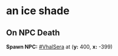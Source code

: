 # an ice shade


## On NPC Death

**Spawn NPC:**  [\#VhalSera](/npc/111058) at (**y:** 400, **x:** -399)